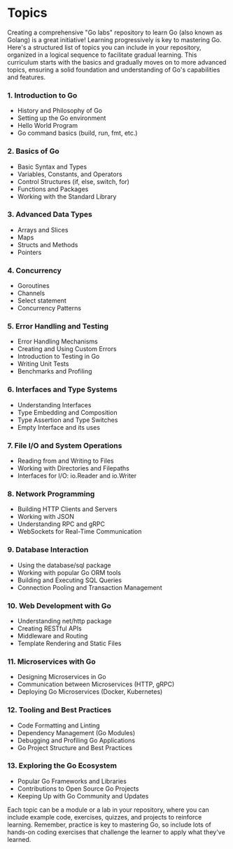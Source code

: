 # Topics

Creating a comprehensive "Go labs" repository to learn Go (also known as Golang) is a great initiative!
Learning progressively is key to mastering Go.
Here's a structured list of topics you can include in your repository, organized in a logical sequence to facilitate gradual learning.
This curriculum starts with the basics and gradually moves on to more advanced topics, ensuring a solid foundation and understanding of Go's capabilities and features.

### 1. Introduction to Go
- History and Philosophy of Go
- Setting up the Go environment
- Hello World Program
- Go command basics (build, run, fmt, etc.)

### 2. Basics of Go
- Basic Syntax and Types
- Variables, Constants, and Operators
- Control Structures (if, else, switch, for)
- Functions and Packages
- Working with the Standard Library

### 3. Advanced Data Types
- Arrays and Slices
- Maps
- Structs and Methods
- Pointers

### 4. Concurrency
- Goroutines
- Channels
- Select statement
- Concurrency Patterns

### 5. Error Handling and Testing
- Error Handling Mechanisms
- Creating and Using Custom Errors
- Introduction to Testing in Go
- Writing Unit Tests
- Benchmarks and Profiling

### 6. Interfaces and Type Systems
- Understanding Interfaces
- Type Embedding and Composition
- Type Assertion and Type Switches
- Empty Interface and its uses

### 7. File I/O and System Operations
- Reading from and Writing to Files
- Working with Directories and Filepaths
- Interfaces for I/O: io.Reader and io.Writer

### 8. Network Programming
- Building HTTP Clients and Servers
- Working with JSON
- Understanding RPC and gRPC
- WebSockets for Real-Time Communication

### 9. Database Interaction
- Using the database/sql package
- Working with popular Go ORM tools
- Building and Executing SQL Queries
- Connection Pooling and Transaction Management

### 10. Web Development with Go
- Understanding net/http package
- Creating RESTful APIs
- Middleware and Routing
- Template Rendering and Static Files

### 11. Microservices with Go
- Designing Microservices in Go
- Communication between Microservices (HTTP, gRPC)
- Deploying Go Microservices (Docker, Kubernetes)

### 12. Tooling and Best Practices
- Code Formatting and Linting
- Dependency Management (Go Modules)
- Debugging and Profiling Go Applications
- Go Project Structure and Best Practices

### 13. Exploring the Go Ecosystem
- Popular Go Frameworks and Libraries
- Contributions to Open Source Go Projects
- Keeping Up with Go Community and Updates

Each topic can be a module or a lab in your repository, where you can include example code, exercises, quizzes, and projects to reinforce learning. Remember, practice is key to mastering Go, so include lots of hands-on coding exercises that challenge the learner to apply what they've learned.